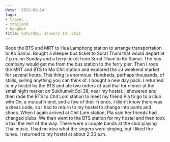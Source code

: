 ```yaml
---
date: '2012-01-14'
tags:
- travel
- thailand
- bangkok
title: Saturday, January 14, 2012
---
```


Rode the BTS and MRT to Hua Lamphong station to arrange transportation to Ko Samui. Bought a sleeper bus ticket to Surat Thani that would depart at 7 p.m. on Sunday and a ferry ticket from Surat Thani to Ko Samui. The bus company would get me from the bus station to the ferry pier. Then I rode the MRT and BTS to Mo Chit station and explored the JJ weekend market for several hours. This thing is enormous. Hundreds, perhaps thousands, of stalls, selling anything you can think of. I bought a new day pack. I returned to my hostel by the BTS and ate two orders of pad thai for dinner at the small night market on Sukhumvit Soi 38, near my hostel. I showered and then rode the BTS to Chit Lom station to meet my friend Pla to go to a club with On, a mutual friend, and a few of their friends. I didn't know there was a dress code, so I had to return to my hostel to change into pants and shoes. When I again arrived at Chit Lom station, Pla said her friends had changed clubs. We then went to the BTS station for my hostel and then took a taxi the rest of the way. There were a couple bands at the club playing Thai music. I had no idea what the singers were singing, but I liked the tunes. I returned to my hostel at about 2:30 a.m.
